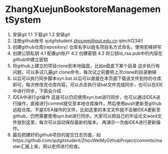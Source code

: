 # ZhangXuejunBookstoreManagementSystem
1.	安装git
1.1 下载git
1.2 安装git
2.	注册github账号
qutgitstudent
zhouwei@qut.edu.cn
qtech1234!!
3.	创建github仓库(repository)
仓库名字以姓名项目名方式命名，使用驼峰拼写
4.	创建公钥私钥
4.1 配置git账户
4.2 创建密钥
4.3 将公钥id_rsa.pub中的内容在github中建立密钥
5.	将github上建立的项目clone到本地磁盘，比如e盘底下某个目录
这步执行有问题，可以多试几遍git clone命令，每次试之前要把上次clone的目录删掉
6.	以后可以执行同步脚本syn.bat
以后可以直接在本页面下载该文件到你的仓库即可，每次修改完仓库内容，可以点击执行该bat文件完成同步，也可以在IDE中进行同步，下面会介绍
7.	IDEA中进行git操作
这是可以仍旧使用syn.bat进行同步，也可以通过IDEA进行操作，直接进行commit提交至本地仓库操作，然后使用push更新至github远程仓库。不是IDEA操作的文件，比如这里的本文文件就不会被IDEA更新至github，仍然需要使用syn.bat进行同步。大家可以把自己的毕设论文word文件放到这里，每次可以自动保存最新的版本。 再演示一次由IDEA进行更新操作。
8.	最后把建好的github项目的提交日志页面，如https://github.com/qutgitstudent/ZhouWeiMyGithubProject/commits/master汇报上来，用以老师进行检查。
